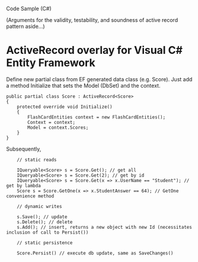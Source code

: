 Code Sample (C#)

(Arguments for the validity, testability, and soundness of active record pattern aside...)

ActiveRecord overlay for Visual C# Entity Framework
==================

Define new partial class from EF generated data class (e.g. Score). Just add a method Initialize that sets the Model (DbSet<TEntity>) and the context.

    public partial class Score : ActiveRecord<Score>
    {
        protected override void Initialize()
        {
            FlashCardEntities context = new FlashCardEntities();
            Context = context;
            Model = context.Scores;
        }
    }
    
Subsequently, 

		// static reads

        IQueryable<Score> s = Score.Get(); // get all
        IQueryable<Score> s = Score.Get(2); // get by id
        IQueryable<Score> s = Score.Get(x => x.UserName == "Student"); // get by lambda
        Score s = Score.GetOne(x => x.StudentAnswer == 64); // GetOne convenience method
        
		// dynamic writes

        s.Save(); // update
        s.Delete(); // delete
        s.Add(); // insert, returns a new object with new Id (necessitates inclusion of call to Persist())
        
		// static persistence

        Score.Persist() // execute db update, same as SaveChanges()

